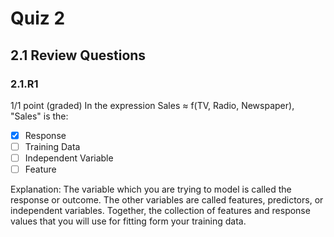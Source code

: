 # Quiz 2
## 2.1 Review Questions
### 2.1.R1
1/1 point (graded)
In the expression Sales ≈ f(TV, Radio, Newspaper), "Sales" is the:

- [x] Response
- [ ] Training Data
- [ ] Independent Variable
- [ ] Feature

Explanation: 
The variable which you are trying to model is called the response or outcome. The other variables are called features, predictors, or independent variables. Together, the collection of features and response values that you will use for fitting form your training data.
